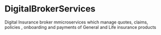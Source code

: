 # DigitalBrokerServices
Digital Insurance broker mmicroservices which manage quotes, claims, policies , onboarding and payments of General and Life insurance products
